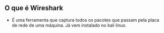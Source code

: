 ## O que é Wireshark

   - É uma ferramenta que captura todos os pacotes que passam pela placa de rede de uma máquina. Já vem instalado no kali linux.